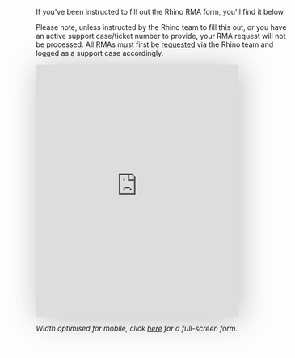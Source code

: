 If you've been instructed to fill out the Rhino RMA form, you'll find it below.

Please note, unless instructed by the Rhino team to fill this out, or you have an active support case/ticket number to provide, your RMA request will not be processed. All RMAs must first be [requested](/support/escalate) via the Rhino team and logged as a support case accordingly.

<iframe src="https://forms.monday.com/forms/embed/61562336a7b7e83788e46959112d4e55?r=use1" width="400" height="500" style="border: 0; box-shadow: 5px 5px 56px 0px rgba(0,0,0,0.25);"></iframe>

_Width optimised for mobile, click [here](https://forms.monday.com/forms/61562336a7b7e83788e46959112d4e55?r=use1) for a full-screen form._
